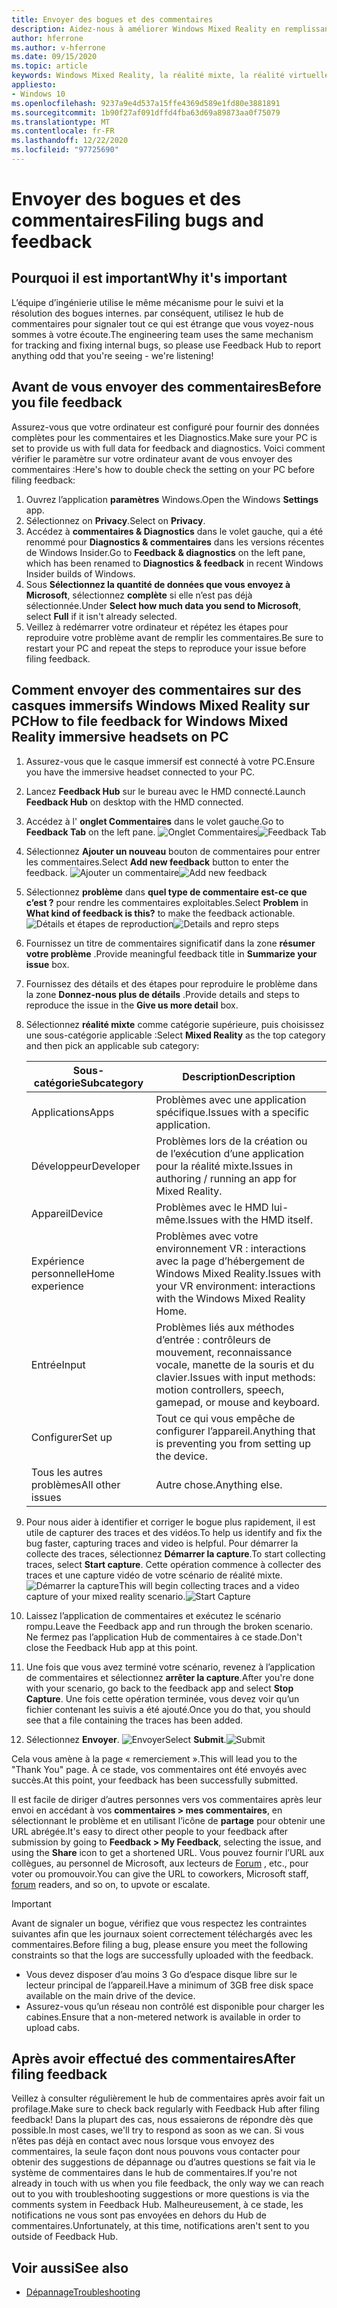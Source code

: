 ```yaml
---
title: Envoyer des bogues et des commentaires
description: Aidez-nous à améliorer Windows Mixed Reality en remplissant les commentaires à l’aide des catégories appropriées dans l’application Hub de commentaires.
author: hferrone
ms.author: v-hferrone
ms.date: 09/15/2020
ms.topic: article
keywords: Windows Mixed Reality, la réalité mixte, la réalité virtuelle, VR, MR, feedback, Hub de commentaires, bogues
appliesto:
- Windows 10
ms.openlocfilehash: 9237a9e4d537a15ffe4369d589e1fd80e3881891
ms.sourcegitcommit: 1b90f27af091dffd4fba63d69a89873aa0f75079
ms.translationtype: MT
ms.contentlocale: fr-FR
ms.lasthandoff: 12/22/2020
ms.locfileid: "97725690"
---
```

# <a name="filing-bugs-and-feedback"></a><span data-ttu-id="a104e-104">Envoyer des bogues et des commentaires</span><span class="sxs-lookup"><span data-stu-id="a104e-104">Filing bugs and feedback</span></span>

## <a name="why-its-important"></a><span data-ttu-id="a104e-105">Pourquoi il est important</span><span class="sxs-lookup"><span data-stu-id="a104e-105">Why it's important</span></span>

<span data-ttu-id="a104e-106">L’équipe d’ingénierie utilise le même mécanisme pour le suivi et la résolution des bogues internes. par conséquent, utilisez le hub de commentaires pour signaler tout ce qui est étrange que vous voyez-nous sommes à votre écoute.</span><span class="sxs-lookup"><span data-stu-id="a104e-106">The engineering team uses the same mechanism for tracking and fixing internal bugs, so please use Feedback Hub to report anything odd that you're seeing - we're listening!</span></span>

## <a name="before-you-file-feedback"></a><span data-ttu-id="a104e-107">Avant de vous envoyer des commentaires</span><span class="sxs-lookup"><span data-stu-id="a104e-107">Before you file feedback</span></span>

<span data-ttu-id="a104e-108">Assurez-vous que votre ordinateur est configuré pour fournir des données complètes pour les commentaires et les Diagnostics.</span><span class="sxs-lookup"><span data-stu-id="a104e-108">Make sure your PC is set to provide us with full data for feedback and diagnostics.</span></span> <span data-ttu-id="a104e-109">Voici comment vérifier le paramètre sur votre ordinateur avant de vous envoyer des commentaires :</span><span class="sxs-lookup"><span data-stu-id="a104e-109">Here's how to double check the setting on your PC before filing feedback:</span></span>

1. <span data-ttu-id="a104e-110">Ouvrez l’application **paramètres** Windows.</span><span class="sxs-lookup"><span data-stu-id="a104e-110">Open the Windows **Settings** app.</span></span>
2. <span data-ttu-id="a104e-111">Sélectionnez on **Privacy**.</span><span class="sxs-lookup"><span data-stu-id="a104e-111">Select on **Privacy**.</span></span>
3. <span data-ttu-id="a104e-112">Accédez à **commentaires & Diagnostics** dans le volet gauche, qui a été renommé pour **Diagnostics & commentaires** dans les versions récentes de Windows Insider.</span><span class="sxs-lookup"><span data-stu-id="a104e-112">Go to **Feedback & diagnostics** on the left pane, which has been renamed to **Diagnostics & feedback** in recent Windows Insider builds of Windows.</span></span>
4. <span data-ttu-id="a104e-113">Sous **Sélectionnez la quantité de données que vous envoyez à Microsoft**, sélectionnez **complète** si elle n’est pas déjà sélectionnée.</span><span class="sxs-lookup"><span data-stu-id="a104e-113">Under **Select how much data you send to Microsoft**, select **Full** if it isn't already selected.</span></span>
5. <span data-ttu-id="a104e-114">Veillez à redémarrer votre ordinateur et répétez les étapes pour reproduire votre problème avant de remplir les commentaires.</span><span class="sxs-lookup"><span data-stu-id="a104e-114">Be sure to restart your PC and repeat the steps to reproduce your issue before filing feedback.</span></span>

## <a name="how-to-file-feedback-for-windows-mixed-reality-immersive-headsets-on-pc"></a><span data-ttu-id="a104e-115">Comment envoyer des commentaires sur des casques immersifs Windows Mixed Reality sur PC</span><span class="sxs-lookup"><span data-stu-id="a104e-115">How to file feedback for Windows Mixed Reality immersive headsets on PC</span></span>

1. <span data-ttu-id="a104e-116">Assurez-vous que le casque immersif est connecté à votre PC.</span><span class="sxs-lookup"><span data-stu-id="a104e-116">Ensure you have the immersive headset connected to your PC.</span></span>
2. <span data-ttu-id="a104e-117">Lancez **Feedback Hub** sur le bureau avec le HMD connecté.</span><span class="sxs-lookup"><span data-stu-id="a104e-117">Launch **Feedback Hub** on desktop with the HMD connected.</span></span>
3. <span data-ttu-id="a104e-118">Accédez à l' **onglet Commentaires** dans le volet gauche.</span><span class="sxs-lookup"><span data-stu-id="a104e-118">Go to **Feedback Tab** on the left pane.</span></span> <span data-ttu-id="a104e-119">![Onglet Commentaires](images/feedback1.png)</span><span class="sxs-lookup"><span data-stu-id="a104e-119">![Feedback Tab](images/feedback1.png)</span></span> 
4. <span data-ttu-id="a104e-120">Sélectionnez **Ajouter un nouveau** bouton de commentaires pour entrer les commentaires.</span><span class="sxs-lookup"><span data-stu-id="a104e-120">Select **Add new feedback** button to enter the feedback.</span></span> <span data-ttu-id="a104e-121">![Ajouter un commentaire](images/feedback2.png)</span><span class="sxs-lookup"><span data-stu-id="a104e-121">![Add new feedback](images/feedback2.png)</span></span>
5. <span data-ttu-id="a104e-122">Sélectionnez **problème** dans **quel type de commentaire est-ce que c’est ?** pour rendre les commentaires exploitables.</span><span class="sxs-lookup"><span data-stu-id="a104e-122">Select **Problem** in **What kind of feedback is this?** to make the feedback actionable.</span></span> <span data-ttu-id="a104e-123">![Détails et étapes de reproduction](images/feedback3.png)</span><span class="sxs-lookup"><span data-stu-id="a104e-123">![Details and repro steps](images/feedback3.png)</span></span>
6. <span data-ttu-id="a104e-124">Fournissez un titre de commentaires significatif dans la zone **résumer votre problème** .</span><span class="sxs-lookup"><span data-stu-id="a104e-124">Provide meaningful feedback title in **Summarize your issue** box.</span></span>
7. <span data-ttu-id="a104e-125">Fournissez des détails et des étapes pour reproduire le problème dans la zone **Donnez-nous plus de détails** .</span><span class="sxs-lookup"><span data-stu-id="a104e-125">Provide details and steps to reproduce the issue in the **Give us more detail** box.</span></span>
8. <span data-ttu-id="a104e-126">Sélectionnez **réalité mixte** comme catégorie supérieure, puis choisissez une sous-catégorie applicable :</span><span class="sxs-lookup"><span data-stu-id="a104e-126">Select **Mixed Reality** as the top category and then pick an applicable sub category:</span></span>

   | <span data-ttu-id="a104e-127">Sous-catégorie</span><span class="sxs-lookup"><span data-stu-id="a104e-127">Subcategory</span></span>      | <span data-ttu-id="a104e-128">Description</span><span class="sxs-lookup"><span data-stu-id="a104e-128">Description</span></span>                                                                           |
   |------------------|---------------------------------------------------------------------------------------|
   | <span data-ttu-id="a104e-129">Applications</span><span class="sxs-lookup"><span data-stu-id="a104e-129">Apps</span></span>             | <span data-ttu-id="a104e-130">Problèmes avec une application spécifique.</span><span class="sxs-lookup"><span data-stu-id="a104e-130">Issues with a specific application.</span></span>                                                   |
   | <span data-ttu-id="a104e-131">Développeur</span><span class="sxs-lookup"><span data-stu-id="a104e-131">Developer</span></span>        | <span data-ttu-id="a104e-132">Problèmes lors de la création ou de l’exécution d’une application pour la réalité mixte.</span><span class="sxs-lookup"><span data-stu-id="a104e-132">Issues in authoring / running an app for Mixed Reality.</span></span>                               |
   | <span data-ttu-id="a104e-133">Appareil</span><span class="sxs-lookup"><span data-stu-id="a104e-133">Device</span></span>           | <span data-ttu-id="a104e-134">Problèmes avec le HMD lui-même.</span><span class="sxs-lookup"><span data-stu-id="a104e-134">Issues with the HMD itself.</span></span>                                                           |
   | <span data-ttu-id="a104e-135">Expérience personnelle</span><span class="sxs-lookup"><span data-stu-id="a104e-135">Home experience</span></span>  | <span data-ttu-id="a104e-136">Problèmes avec votre environnement VR : interactions avec la page d’hébergement de Windows Mixed Reality.</span><span class="sxs-lookup"><span data-stu-id="a104e-136">Issues with your VR environment: interactions with the Windows Mixed Reality Home.</span></span>    |
   | <span data-ttu-id="a104e-137">Entrée</span><span class="sxs-lookup"><span data-stu-id="a104e-137">Input</span></span>            | <span data-ttu-id="a104e-138">Problèmes liés aux méthodes d’entrée : contrôleurs de mouvement, reconnaissance vocale, manette de la souris et du clavier.</span><span class="sxs-lookup"><span data-stu-id="a104e-138">Issues with input methods: motion controllers, speech, gamepad, or mouse and keyboard.</span></span>|
   | <span data-ttu-id="a104e-139">Configurer</span><span class="sxs-lookup"><span data-stu-id="a104e-139">Set up</span></span>           | <span data-ttu-id="a104e-140">Tout ce qui vous empêche de configurer l’appareil.</span><span class="sxs-lookup"><span data-stu-id="a104e-140">Anything that is preventing you from setting up the device.</span></span>                           |
   | <span data-ttu-id="a104e-141">Tous les autres problèmes</span><span class="sxs-lookup"><span data-stu-id="a104e-141">All other issues</span></span> | <span data-ttu-id="a104e-142">Autre chose.</span><span class="sxs-lookup"><span data-stu-id="a104e-142">Anything else.</span></span>                                                                        |

9. <span data-ttu-id="a104e-143">Pour nous aider à identifier et corriger le bogue plus rapidement, il est utile de capturer des traces et des vidéos.</span><span class="sxs-lookup"><span data-stu-id="a104e-143">To help us identify and fix the bug faster, capturing traces and video is helpful.</span></span> <span data-ttu-id="a104e-144">Pour démarrer la collecte des traces, sélectionnez **Démarrer la capture**.</span><span class="sxs-lookup"><span data-stu-id="a104e-144">To start collecting traces, select **Start capture**.</span></span> <span data-ttu-id="a104e-145">Cette opération commence à collecter des traces et une capture vidéo de votre scénario de réalité mixte. ![ Démarrer la capture](images/feedback4.png)</span><span class="sxs-lookup"><span data-stu-id="a104e-145">This will begin collecting traces and a video capture of your mixed reality scenario.![Start Capture](images/feedback4.png)</span></span>
10. <span data-ttu-id="a104e-146">Laissez l’application de commentaires et exécutez le scénario rompu.</span><span class="sxs-lookup"><span data-stu-id="a104e-146">Leave the Feedback app and run through the broken scenario.</span></span> <span data-ttu-id="a104e-147">Ne fermez pas l’application Hub de commentaires à ce stade.</span><span class="sxs-lookup"><span data-stu-id="a104e-147">Don't close the Feedback Hub app at this point.</span></span>
11. <span data-ttu-id="a104e-148">Une fois que vous avez terminé votre scénario, revenez à l’application de commentaires et sélectionnez **arrêter la capture**.</span><span class="sxs-lookup"><span data-stu-id="a104e-148">After you're done with your scenario, go back to the feedback app and select **Stop Capture**.</span></span> <span data-ttu-id="a104e-149">Une fois cette opération terminée, vous devez voir qu’un fichier contenant les suivis a été ajouté.</span><span class="sxs-lookup"><span data-stu-id="a104e-149">Once you do that, you should see that a file containing the traces has been added.</span></span>
12. <span data-ttu-id="a104e-150">Sélectionnez **Envoyer**. ![ Envoyer](images/feedback5.png)</span><span class="sxs-lookup"><span data-stu-id="a104e-150">Select **Submit**.![Submit](images/feedback5.png)</span></span>

<span data-ttu-id="a104e-151">Cela vous amène à la page « remerciement ».</span><span class="sxs-lookup"><span data-stu-id="a104e-151">This will lead you to the "Thank You" page.</span></span> <span data-ttu-id="a104e-152">À ce stade, vos commentaires ont été envoyés avec succès.</span><span class="sxs-lookup"><span data-stu-id="a104e-152">At this point, your feedback has been successfully submitted.</span></span>

<span data-ttu-id="a104e-153">Il est facile de diriger d’autres personnes vers vos commentaires après leur envoi en accédant à vos **commentaires > mes commentaires**, en sélectionnant le problème et en utilisant l’icône de **partage** pour obtenir une URL abrégée.</span><span class="sxs-lookup"><span data-stu-id="a104e-153">It's easy to direct other people to your feedback after submission by going to **Feedback > My Feedback**, selecting the issue, and using the **Share** icon to get a shortened URL.</span></span> <span data-ttu-id="a104e-154">Vous pouvez fournir l’URL aux collègues, au personnel de Microsoft, aux lecteurs de [Forum](https://forums.hololens.com/) , etc., pour voter ou promouvoir.</span><span class="sxs-lookup"><span data-stu-id="a104e-154">You can give the URL to coworkers, Microsoft staff, [forum](https://forums.hololens.com/) readers, and so on, to upvote or escalate.</span></span>

> [!IMPORTANT]
> <span data-ttu-id="a104e-155">Avant de signaler un bogue, vérifiez que vous respectez les contraintes suivantes afin que les journaux soient correctement téléchargés avec les commentaires.</span><span class="sxs-lookup"><span data-stu-id="a104e-155">Before filing a bug, please ensure you meet the following constraints so that the logs are successfully uploaded with the feedback.</span></span>
>    * <span data-ttu-id="a104e-156">Vous devez disposer d’au moins 3 Go d’espace disque libre sur le lecteur principal de l’appareil.</span><span class="sxs-lookup"><span data-stu-id="a104e-156">Have a minimum of 3GB free disk space available on the main drive of the device.</span></span>
>    * <span data-ttu-id="a104e-157">Assurez-vous qu’un réseau non contrôlé est disponible pour charger les cabines.</span><span class="sxs-lookup"><span data-stu-id="a104e-157">Ensure that a non-metered network is available in order to upload cabs.</span></span>

## <a name="after-filing-feedback"></a><span data-ttu-id="a104e-158">Après avoir effectué des commentaires</span><span class="sxs-lookup"><span data-stu-id="a104e-158">After filing feedback</span></span>

<span data-ttu-id="a104e-159">Veillez à consulter régulièrement le hub de commentaires après avoir fait un profilage.</span><span class="sxs-lookup"><span data-stu-id="a104e-159">Make sure to check back regularly with Feedback Hub after filing feedback!</span></span> <span data-ttu-id="a104e-160">Dans la plupart des cas, nous essaierons de répondre dès que possible.</span><span class="sxs-lookup"><span data-stu-id="a104e-160">In most cases, we'll try to respond as soon as we can.</span></span> <span data-ttu-id="a104e-161">Si vous n’êtes pas déjà en contact avec nous lorsque vous envoyez des commentaires, la seule façon dont nous pouvons vous contacter pour obtenir des suggestions de dépannage ou d’autres questions se fait via le système de commentaires dans le hub de commentaires.</span><span class="sxs-lookup"><span data-stu-id="a104e-161">If you're not already in touch with us when you file feedback, the only way we can reach out to you with troubleshooting suggestions or more questions is via the comments system in Feedback Hub.</span></span> <span data-ttu-id="a104e-162">Malheureusement, à ce stade, les notifications ne vous sont pas envoyées en dehors du Hub de commentaires.</span><span class="sxs-lookup"><span data-stu-id="a104e-162">Unfortunately, at this time, notifications aren't sent to you outside of Feedback Hub.</span></span>

## <a name="see-also"></a><span data-ttu-id="a104e-163">Voir aussi</span><span class="sxs-lookup"><span data-stu-id="a104e-163">See also</span></span>

* [<span data-ttu-id="a104e-164">Dépannage</span><span class="sxs-lookup"><span data-stu-id="a104e-164">Troubleshooting</span></span>](troubleshooting-windows-mixed-reality.md)